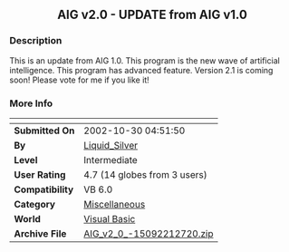 ﻿<div align="center">

## AIG v2\.0 \- UPDATE from AIG v1\.0


</div>

### Description

This is an update from AIG 1.0. This program is the new wave of artificial intelligence. This program has advanced feature. Version 2.1 is coming soon! Please vote for me if you like it!
 
### More Info
 


<span>             |<span>
---                |---
**Submitted On**   |2002-10-30 04:51:50
**By**             |[Liquid\_Silver](https://github.com/Planet-Source-Code/PSCIndex/blob/master/ByAuthor/liquid-silver.md)
**Level**          |Intermediate
**User Rating**    |4.7 (14 globes from 3 users)
**Compatibility**  |VB 6\.0
**Category**       |[Miscellaneous](https://github.com/Planet-Source-Code/PSCIndex/blob/master/ByCategory/miscellaneous__1-1.md)
**World**          |[Visual Basic](https://github.com/Planet-Source-Code/PSCIndex/blob/master/ByWorld/visual-basic.md)
**Archive File**   |[AIG\_v2\_0\_\-15092212720\.zip](https://github.com/Planet-Source-Code/liquid-silver-aig-v2-0-update-from-aig-v1-0__1-41372/archive/master.zip)









